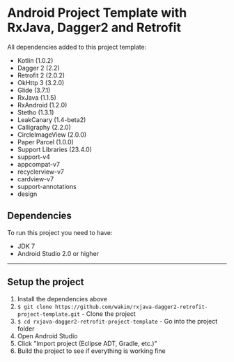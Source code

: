 # Android Project Template with RxJava, Dagger2 and Retrofit

All dependencies added to this project template:

 - Kotlin (1.0.2)
 - Dagger 2 (2.2)
 - Retrofit 2 (2.0.2)
 - OkHttp 3 (3.2.0)
 - Glide (3.7.1)
 - RxJava (1.1.5)
 - RxAndroid (1.2.0)
 - Stetho (1.3.1)
 - LeakCanary (1.4-beta2)
 - Calligraphy (2.2.0)
 - CircleImageView (2.0.0)
 - Paper Parcel (1.0.0)
 - Support Libraries (23.4.0)
  - support-v4
  - appcompat-v7
  - recyclerview-v7
  - cardview-v7
  - support-annotations
  - design

## Dependencies

To run this project you need to have:

 - JDK 7
 - Android Studio 2.0 or higher

---

## Setup the project

1. Install the dependencies above
2. `$ git clone https://github.com/wakim/rxjava-dagger2-retrofit-project-template.git` - Clone the project
3. `$ cd rxjava-dagger2-retrofit-project-template` - Go into the project folder
4. Open Android Studio
5. Click "Import project (Eclipse ADT, Gradle, etc.)"
6. Build the project to see if everything is working fine